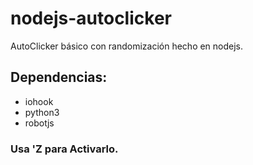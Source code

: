 # nodejs-autoclicker

AutoClicker básico con randomización hecho en nodejs.

## Dependencias:

* iohook
* python3
* robotjs

### Usa '**Z** para Activarlo.
